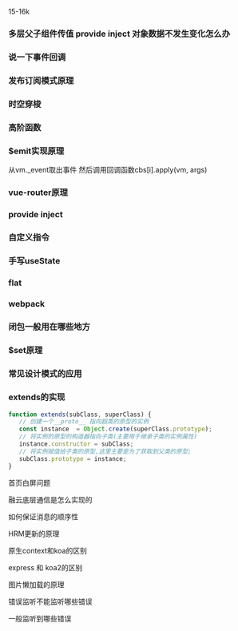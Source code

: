 15-16k

### 多层父子组件传值  provide inject  对象数据不发生变化怎么办

### 说一下事件回调

### 发布订阅模式原理

### 时空穿梭

### 高阶函数

### $emit实现原理
从vm._event取出事件  然后调用回调函数cbs[i].apply(vm, args)

### vue-router原理

### provide inject

### 自定义指令

### 手写useState

### flat

### webpack


### 闭包一般用在哪些地方

### $set原理

### 常见设计模式的应用

### extends的实现
```JavaScript
function extends(subClass, superClass) {
   // 创建一个__proto__ 指向超类的原型的实例
   const instance  = Object.create(superClass.prototype);
   // 将实例的原型的构造器指向子类(主要用于继承子类的实例属性)
   instance.constructor = subClass;
   // 将实例赋值给子类的原型,这里主要是为了获取到父类的原型;
   subClass.prototype = instance;
}
```

首页白屏问题

融云底层通信是怎么实现的

如何保证消息的顺序性

HRM更新的原理

原生context和koa的区别

express 和 koa2的区别

图片懒加载的原理

错误监听不能监听哪些错误

一般监听到哪些错误